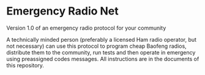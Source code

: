 # Emergency Radio Net
Version 1.0 of an emergency radio protocol for your community

A technically minded person (preferably a licensed Ham radio operator, but not necessary) can use this protocol to program cheap Baofeng radios, distribute them to the community, run tests and then operate in emergency using preassigned codes messages. All instructions are in the documents of this repository.
